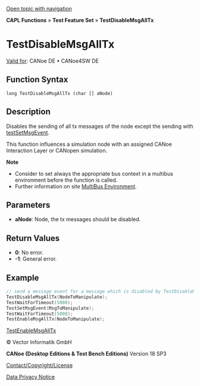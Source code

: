 [Open topic with navigation](../../../../../CANoeDEFamily.htm#Topics/CAPLFunctions/Test/Functions/CAPLfunctionTestDisableMsgAllTx.md)

**CAPL Functions** » **Test Feature Set** » **TestDisableMsgAllTx**

# TestDisableMsgAllTx

[Valid for](../../../Shared/FeatureAvailability.md): CANoe DE • CANoe4SW DE

## Function Syntax

```
long TestDisableMsgAllTx (char [] aNode)
```

## Description

Disables the sending of all tx messages of the node except the sending with [testSetMsgEvent](CAPLfunctionTestSetMsgEvent.md).

This function influences a simulation node with an assigned CANoe Interaction Layer or CANopen simulation.

**Note**

- Consider to set always the appropriate bus context in a multibus environment before the function is called.
- Further information on site [MultiBus Environment](../../../Shared/CAPL/General/TestMultiBusEnvironment.md).

## Parameters

- **aNode**: Node, the tx messages should be disabled.

## Return Values

- **0**: No error.
- **-1**: General error.

## Example

```cpp
// send a message event for a message which is disabled by TestDisableMsgAllTx
TestDisableMsgAllTx(NodeToManipulate);
TestWaitForTimeout(5000);
TestSetMsgEvent(MsgToManipulate);
TestWaitForTimeout(5000);
TestEnableMsgAllTx(NodeToManipulate);
```

[TestEnableMsgAllTx](CAPLfunctionTestEnableMsgAllTx.md)

© Vector Informatik GmbH

**CANoe (Desktop Editions & Test Bench Editions)** Version 18 SP3

[Contact/Copyright/License](../../../Shared/ContactCopyrightLicense.md)

[Data Privacy Notice](https://www.vector.com/int/en/company/get-info/privacy-policy/)
